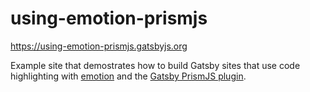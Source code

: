 # using-emotion-prismjs

https://using-emotion-prismjs.gatsbyjs.org

Example site that demostrates how to build Gatsby sites that use code
highlighting with [emotion](https://emotion.sh/) and the
[Gatsby PrismJS plugin](https://github.com/gatsbyjs/gatsby/tree/master/packages/gatsby-remark-prismjs).
